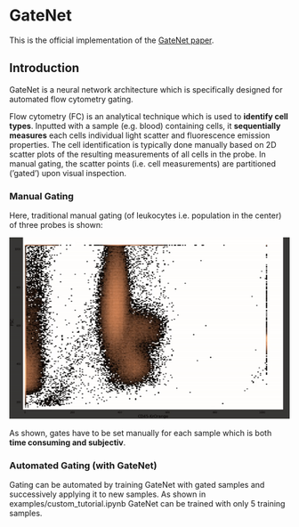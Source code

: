 # GateNet
This is the official implementation of the [GateNet paper](https://www.nature.com/ncomms/). 
## Introduction
GateNet is a neural network architecture which is specifically designed for automated flow cytometry gating.

Flow cytometry (FC) is an analytical technique which is used to **identify cell types**. 
Inputted with a sample (e.g. blood) containing cells, it **sequentially measures** each cells individual light scatter and fluorescence emission properties.
The cell identification is typically done manually based on 2D scatter plots of the resulting measurements of all cells in the probe.
In manual gating, the scatter points (i.e. cell measurements) are partitioned (’gated’) upon visual inspection.
### Manual Gating
Here, traditional manual gating (of leukocytes i.e. population in the center) of three probes is shown:

![manual gating](data/manual_gating.gif)

As shown, gates have to be set manually for each sample which is both **time consuming and subjectiv**.

### Automated Gating (with GateNet)
Gating can be automated by training GateNet with gated samples and successively applying it to new samples. 
As shown in examples/custom_tutorial.ipynb GateNet can be trained with only 5 training samples.


